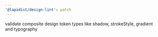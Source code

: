 ```yaml
---
'@lapidist/design-lint': patch
---
```


validate composite design token types like shadow, strokeStyle, gradient and typography
